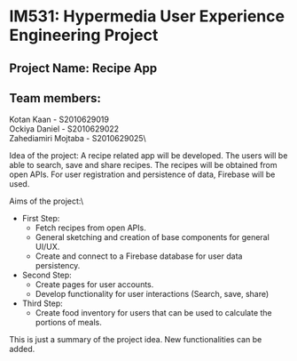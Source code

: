 # IM531: Hypermedia User Experience Engineering Project

## Project Name: Recipe App

## Team members:
Kotan Kaan - S2010629019\
Ockiya Daniel - S2010629022\
Zahediamiri Mojtaba - S2010629025\

Idea of the project:
A recipe related app will be developed. The users will be able to search, save and share recipes. The recipes will be obtained from open APIs. For user registration and persistence of data, Firebase will be used.


Aims of the project:\
* First Step:
    * Fetch recipes from open APIs.
    * General sketching and creation of base components for general UI/UX.
    * Create and connect to a Firebase database for user data persistency.
* Second Step:
    * Create pages for user accounts.
    * Develop functionality for user interactions (Search, save, share)
* Third Step:
    * Create food inventory for users that can be used to calculate the portions of meals.

This is just a summary of the project idea. New functionalities can be added.